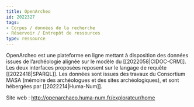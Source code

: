 ```yaml
---
title: OpenArcheo
id: 2022327
tags:
- Corpus / données de la recherche
- Réservoir / Entrepôt de ressources
type: ressource
---
```


OpenArcheo est une plateforme en ligne mettant à disposition des données issues de l’archéologie alignée sur le modèle du [[2022058|CIDOC-CRM]]. Les deux interfaces proposées reposent sur le langage de requête [[2022418|SPARQL]]. Les données sont issues des travaux du Consortium MASA (mémoire des archéologues et des sites archéologiques), et sont hébergées par [[2022214|Huma-Num]]. 

Site web : <http://openarchaeo.huma-num.fr/explorateur/home>

